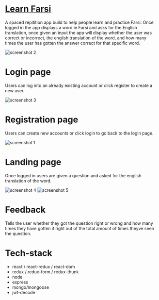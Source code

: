 # [Learn Farsi](https://sr-client.herokuapp.com/) 

A spaced repitition app build to help people learn and practice Farsi. Once logged in the app displays a word in Farsi and asks for the English translation, once given an input the app will display whether the user was correct or incorrect, the english translation of the word, and how many times the user has gotten the answer correct for that specific word.

![screenshot 2](https://user-images.githubusercontent.com/36980730/42707273-ab59f01a-86a7-11e8-8dc0-cd149aced34a.png)
# Login page 
Users can log into an already existing account or click register to create a new user.

![screenshot 3](https://user-images.githubusercontent.com/36980730/42707335-def4b568-86a7-11e8-87a8-bbce45e247b1.png)
# Registration page 
Users can create new accounts or click login to go back to the login page.

![screenshot 1](https://user-images.githubusercontent.com/36980730/42707347-e804c9ae-86a7-11e8-8fe5-67128f2051a0.png)
# Landing page 
Once logged in users are given a question and asked for the english translation of the word.

![screenshot 4](https://user-images.githubusercontent.com/36980730/42707349-ea583d62-86a7-11e8-8adc-f432ca8cbdf9.png)
![screenshot 5](https://user-images.githubusercontent.com/36980730/42707626-d17f023e-86a8-11e8-9a8d-3cad31403f4b.png)
# Feedback 
Tells the user whether they got the question right or wrong and how many times they have gotten it right out of the total amount of times theyve seen the question.

# Tech-stack
- react / react-redux / react-dom
- redux / redux-form / redux-thunk
- node
- express
- mongo/mongoose
- jwt-decode